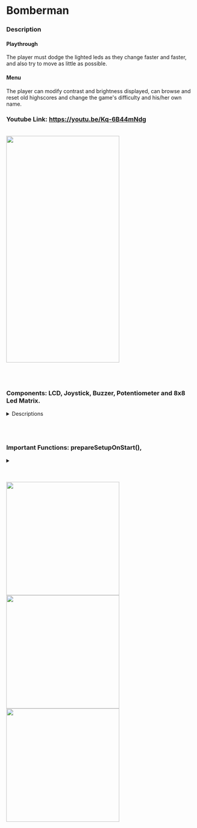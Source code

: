 # Bomberman
### Description
#### Playthrough
  The player must dodge the lighted leds as they change faster and faster, and also try to move as little as possible.
<br>
#### Menu
  The player can modify contrast and brightness displayed, can browse and reset old highscores and change the game's difficulty and his/her own name.
<br>
### Youtube Link: https://youtu.be/Kq-6B44mNdg
<br>

<img src="https://user-images.githubusercontent.com/41235115/147303565-d1d8c525-2a04-43aa-b992-c61254b40229.jpeg" data-canonical-src="https://user-images.githubusercontent.com/41235115/147303565-d1d8c525-2a04-43aa-b992-c61254b40229.jpeg" width="300" height="600" />

<br><br>

  ### Components: LCD, Joystick, Buzzer, Potentiometer and 8x8 Led Matrix.
  <details>
  
<summary>Descriptions</summary>
  
#### 1. LCD
  It is used to display the menu and all the functionalities it posseses. It also presents during the game the following: player's remaining lives, player's score and the number of moves he is allowed to perform.

<br>
  
#### 2. Joystick
  It controls the entirety of the user's actions together with its two potentiometers and button. It allows the player to navigate through the menu and move throughout the led matrix while playing

<br>

#### 3. Buzzer
  It signals the player's moves throughout the LCD and led matrix and also brings new sounds when the player is rewarded or punished.

<br>
  
#### 3. Potentiometer
  It controls the buzzers volume, unfortunately it does not use a mapped value so it is not optimised for all its rotation.

<br>
  
#### 4. Led Matrix
  It displays the game during playtime and prints levels, the player and different emojis to reflect the player's actions

  </details>
  
<br><br>

  ### Important Functions: prepareSetupOnStart(), 
  <details>
  
<summary></summary>
  
#### 1. prepareSetupOnStart()
```C++
  void prepareSetupOnStart() { 
  // Initialize SoftPWM which allows Digital OUTPUT pins to be used as Analog OUTPUT pins
  SoftPWMBegin();

  for (int auxIndex = firstElementOfArrayIndex; auxIndex < playerNameCharIndexSize; auxIndex++) {
    playerNameCharIndex[auxIndex] = EEPROM.read(auxIndex);
  }

  // turn off power saving, enables display
  lc.shutdown(matrixIndex, matrixSaveModeState); 
  // brightness possible values: 0~15
  lc.setIntensity(matrixIndex, matrixBrightness); 
  // clear screen
  lc.clearDisplay(matrixIndex); 

  // setting the seed for the random numbers that generate the squares
  randomSeed(analogRead(randomSeedPin));
  
  matrix[xPos][yPos] = playerPositionLedValue;
  
  lcd.begin(noOfLcdColumns, noOfLcdRows);

  readAndSetHighscoresVariablesFromEeprom();

  lcd.createChar(starFormIndex, formsArray[starFormIndex]);
  lcd.createChar(bombFormIndex, formsArray[bombFormIndex]);

  readBrightnessAndContrastInEeprom();

  SoftPWMSetPercent(contrastPin, contrast);
  SoftPWMSetPercent(lcdBrightnessPin, lcdBrightness);
  
  lcd.setCursor(firstLcdColPos, firstLcdRowPos);
  lcd.write(byte(starFormIndex));
  
  // F() is used for flash strings in order to consume less memory
  lcd.print(F("  WELCOME TO  "));
  lcd.write(byte(starFormIndex));
  
  lcd.setCursor(firstLcdColPos, secondLcdRowPos);
  lcd.write(byte(starFormIndex));
  lcd.print(F("  BOMBERMAN"));
  lcd.write(byte(bombFormIndex));
  lcd.print(F("  "));
  lcd.write(byte(starFormIndex));

  delay(gameNameDisplayTime);

  lcd.setCursor(firstLcdColPos, firstLcdRowPos);
  lcd.write(byte(starFormIndex));
  lcd.print(F("  CREATED BY  "));
  lcd.write(byte(starFormIndex));
  lcd.setCursor(firstLcdColPos, secondLcdRowPos);
  lcd.print(F(" SLEEPY STUDIOS "));

  delay(creatorNameDisplayTime);
  
  lcd.clear();
  enterMenu();
}
```
This function represents an intro, displays the name of the game, the name of the creator and reads variables from EEPROM to set the Scoreboard, contrast, LCD brightness and Matrix brightness. It is used only once, after the game is restarted.

<br>

#### 2. duringTheMenuNavigation()
  
```C++
void duringTheMenuNavigation() {
    // each case represents a node in the main menu's graph
    switch(menuState) {
      case mainMenuStateValue:
        if (millis() - lastMoved > moveInterval) {
          // game logic
          updateMenuArrow();
          lastMoved = millis();
        }
        if (menuChanged == true) {
          // matrix display logic
           updateMenuDisplay();
           menuChanged = !menuChanged;
        }
        break;
```
  
```C++     
      // duringTheMenuNavigation, or case 7, is entered when the player starts a playthrough 
      // and every variable needs to be reinitialised or updated 
      case setupGameOnStartStateValue:
        lcd.clear();
        firstRound = true;
        hearts = heartsOnStart;

        currentNameIndex = currentNameIndexInitialValue;
        
        for (byte eepromIndex = eepromAdressForName; eepromIndex < startingValue; eepromIndex++) {
          EEPROM.update(eepromIndex, playerNameCharIndex[currentNameIndex]);
          currentNameIndex++;
        }
        
        lc.clearDisplay(matrixIndex);
        lcd.setCursor(firstLcdColPos, firstLcdRowPos);
        lcd.print(F("DODGE THE LEDS!"));
        testMenuOrGame = false;
        for (int row = firstMatrixRowPos; row < matrixSize; row++) {
          for (int col = firstMatrixColPos; col < matrixSize; col++) {
            matrix[row][col] = 0;
          }
        }
        xPos = firstMatrixRowPos;
        xLastPos = firstMatrixRowPos;
        yPos = firstMatrixColPos;
        yLastPos = firstMatrixColPos;
        counterLevelDuration = 0;
        matrixChanged = true;
        onLightedLed = 0;
        lastMoved = 0;
        if (matrixChanged == true) {
          // matrix display logic
          updateMatrix();
          matrixChanged = !matrixChanged;
        }
        break;
```
                                                             
```C++
      // gameEndDisplayMenuStateValue, or case 10, is the final display of the game results accordingly to how the player managed
      case gameEndDisplayMenuStateValue:
        lc.clearDisplay(matrixIndex);
        if (changeAfterGameDisplayOnce == true) {
          lcd.createChar(medalFormIndex, formsArray[medalFormIndex]);
          lcd.createChar(sadFaceFormIndex, formsArray[sadFaceFormIndex]);
          deadFace();
        
          lcd.clear();
          lcd.setCursor(firstLcdColPos, firstLcdRowPos);
          if (difficulty >= normal) {
            if (goodOrBad > noHighscore) {
              lcd.print(F("CONGRATS "));
              lcd.setCursor(9, firstLcdRowPos);
              for (byte index = 0; index < playerNameCharIndexSize; index++) {
                lcd.print(alphabet[playerNameCharIndex[index]]);
              }
              lcd.setCursor(14, firstLcdRowPos);
              lcd.print(F("!"));
            } else {
              lcd.print(F("TOO BAD "));
              lcd.setCursor(8, firstLcdRowPos);
              for (byte index = 0; index < playerNameCharIndexSize; index++) {
                lcd.print(alphabet[playerNameCharIndex[index]]);
              }
              lcd.setCursor(13, firstLcdRowPos);
              lcd.print(F("! "));
              lcd.setCursor(15, firstLcdRowPos);
              lcd.write(byte(sadFaceFormIndex));
            }
            lcd.setCursor(firstLcdColPos, secondLcdRowPos);
            if (goodOrBad == 0) {
              lcd.print(F("SCORE: "));
              lcd.setCursor(7, secondLcdRowPos);
              lcd.print(currentScore);
            } else if (goodOrBad == 1) {
              lcd.print(F("NEW TOP 1: "));
              lcd.setCursor(11, secondLcdRowPos);
              lcd.write(byte(medalFormIndex));
              lcd.setCursor(12, secondLcdRowPos);
              lcd.print(currentScore);
            } else if (goodOrBad == 2) {
              lcd.print(F("NEW TOP 2: "));
              lcd.setCursor(11, secondLcdRowPos);
              lcd.write(byte(medalFormIndex));
              lcd.setCursor(12, secondLcdRowPos);
              lcd.print(currentScore);
            } else if (goodOrBad == 3) {
              lcd.print(F("NEW TOP 3: "));
              lcd.setCursor(11, secondLcdRowPos);
              lcd.write(byte(medalFormIndex));
              lcd.setCursor(12, secondLcdRowPos);
              lcd.print(currentScore);
            }
          } else {
            lcd.print(F("CONGRATS "));
            lcd.setCursor(9, firstLcdRowPos);
            for (byte index = 0; index < playerNameCharIndexSize; index++) {
              lcd.print(alphabet[playerNameCharIndex[index]]);
            }
            lcd.setCursor(14, firstLcdRowPos);
            lcd.print(F("!"));
            lcd.setCursor(firstLcdColPos, secondLcdRowPos);
            lcd.print(F("SCORE: "));
            lcd.setCursor(7, secondLcdRowPos);
            lcd.print(currentScore);
          }
          changeAfterGameDisplayOnce = false;
        }
        
                
        for (int index = 0; index < noOfMovesSize; index++) {
          noOfMoves[index] = noOfMovesOnStart;
        }
        
        reading = digitalRead(swPin);

        if (reading  != previousReading) {
          lastDebounceTime = millis();
        }

        // returning to main menu
        if (millis() - lastDebounceTime > debounceDelay) { 
          if (previousReading != reading){
            buttonState = reading;
            if (buttonState == LOW){
              NewTone (buzzerPin, backToMenuButtonBuzzerTone);
              delay (arrowMoveToneTimer);
              changeAfterGameDisplayOnce = true;
              lc.clearDisplay(matrixIndex);
              updateMenuDisplay();
              menuState = mainMenuStateValue;
            }
          }   
        }
        
        previousReading = reading;
        break;
```
 
```C++
      case resetHighscoresMenuStateValue:
        if (millis() - lastMoved > moveInterval) {
          // game logic
          updateResetHighscores();
          lastMoved = millis();
        }
        if (resetHighscoresChanged == true) {
          // matrix display logic
          resetHighscoresDisplay();
          resetHighscoresChanged = !resetHighscoresChanged;
        }
        break;
        
      default:
        break;
    }
}
```

This function is one of the most important as it takes care of the entire menu. With the help from other smaller functions it is able to generate and display the user's navigation throughout the multitude of main and secondary branches. It mainly uses a "Switch-Case" for each menu state. For example, "resetHighscoresMenuStateValue" is a constant with the value of 12. If the variable menuState has its value it will only call the functions related to it. For most of the states, the content inside each case is similar to one another, but for setupGameOnStartStateValue and gameEndDisplayMenuStateValue, with the values of 7 and 10, it is relatively more complicated as they make the connection between the browseable LCD menu and the game itself which is played on the 8x8 led matrix. If menuState is equal to setupGameOnStartStateValue, the variables used during playtime will be initialised and the LCD will now display information related to the current game. If menuState  is equal to gameEndDisplayMenuStateValue, a final display with information will inform the player about his/her performance during the last playthrough and after a button press the player will return to the main menu.
  
<br>

  
#### 3. levelMatrixFormsGenerator()
```C++
void levelMatrixFormsGenerator() {
      byte rowBegin;
      byte colBegin;
      byte randSquareSideLength;
      switch (difficulty) {
        // 1 is added because the interval for random is [ , )
        case superEasy:  
          // each max<digit> represents the maximum number of squares with the side length of <digit> capable of being added on the screen
          randSquareSideLength = random(minSquareSideLength, maxSquareSideLengthForSuperEasy + 1);     // random(2, 4);
          max2 = 6;
          max3 = 2;
          break;
        case easy:  
          randSquareSideLength = random(minSquareSideLength, maxSquareSideLengthForEasy + 1);     // random(2, 5);
          max2 = 6;
          max3 = 4;
          break;
          
        case normal:
          randSquareSideLength = random(minSquareSideLength, maxSquareSideLengthForNormalAndHard + 1);;   // random(2, 8);
          max2 = 16;
          max3 = 4;
          max4 = 4;
          max5 = 1;
          max6 = 1;
          max7 = 1;
          break;
          
        case hard: 
          randSquareSideLength = random(minSquareSideLength, maxSquareSideLengthForNormalAndHard + 1);     // random(2, 8);
          max2 = 16;
          max3 = 4;
          max4 = 4;
          max5 = 1;
          max6 = 1;
          max7 = 1;
          break;
          
        default:  //godMode
          randSquareSideLength = random(minSquareSideLength, maxSquareSideLengthForGodMode + 1);     // random(2, 5);
          max2 = 16;
          max3 = 4;
          max4 = 4;
          max5 = 0;
          max6 = 0;
          max7 = 0;
          break;

      }
      onLightedLed = false;
      while (randSquareSideLength != 1) {
        switch (randSquareSideLength) {
          case squareWithSideLengthOf2:
            
            for (int counter = 1; counter <= max2; counter++) {
              if (availabilityTest == true) {
                noOfFailedTryings = 0;
                availabilityTest = false;
                while (noOfFailedTryings <= noOfTryings && availabilityTest == false) {
                  availabilityTest = true;
                  rowBegin = random(firstMatrixRowPos, 7);
                  colBegin = random(firstMatrixColPos, 7);
                  // tests if the new square will stack onto another
                  for(int testLin = rowBegin; testLin <= rowBegin + 1; testLin++) {
                    for(int testCol = colBegin; testCol <= colBegin + 1; testCol++) {
                      if (matrix[testLin][testCol] == 1 && testLin != xPos && testLin != yPos) {
                        availabilityTest = false;
                        break;
                      }
                    }
                  }
                  // tests if there is enough room for a new square
                  if (availabilityTest == false || noOfLightedLeds + squareWithSideLengthOf2 * squareWithSideLengthOf2 >= noOfLeds) {
                    noOfFailedTryings++;
                  } else {
                    noOfLightedLeds += squareWithSideLengthOf2 * squareWithSideLengthOf2;
                    for(int row = rowBegin; row <= rowBegin + 1; row++) {
                      for(int col = colBegin; col <= colBegin + 1; col++) {
                        if (xPos == row && yPos == col) {
                          onLightedLed = true;
                        }
                        matrix[row][col] = 1;
                      }
                    }
                  }
                  
                }
              }
            }
            randSquareSideLength = 1;  
            availabilityTest = true;
            break;
```
  
"levelMatrixFormsGenerator", together with the previous explained function, is one of the most important functions as it generates the rounds of each game. It uses a random variable which determines the size of the generated squares inside the led matrix and tests if the player played well or bad, or if the player survived enough for a reward or lost all his hearts and thus the game. It also calculates the score and how fast the rounds change.

  <br>

#### 4. General update and display functins
  
```C++
void updateAboutDisplay() {
  lcd.createChar(menuHoverArrowFormIndex, formsArray[menuHoverArrowFormIndex]);
  lcd.createChar(emptyCellFormIndex, formsArray[emptyCellFormIndex]);
  
  if (upOrDown == true) {
    lcd.clear();
    lcd.setCursor(firstLcdColPos, firstLcdRowPos);
    lcd.write(byte(menuHoverArrowFormIndex));
    lcd.setCursor(firstLcdColPos, secondLcdRowPos);
    lcd.write(byte(emptyCellFormIndex));
    for( int row = 0; row < noOfLcdRows; row++) {
      lcd.setCursor(1, row);
      lcd.print(about[xAboutArrowPos + row]);
    }
  } else {
    lcd.clear();
    lcd.setCursor(firstLcdColPos, firstLcdRowPos);
    lcd.write(byte(emptyCellFormIndex));
    lcd.setCursor(firstLcdColPos, secondLcdRowPos);
    lcd.write(byte(menuHoverArrowFormIndex));
    for( int row = noOfLcdRows - 1; row >= 0; row--) {
      lcd.setCursor(secondLcdColPos, row - 1);
      lcd.print(about[xAboutArrowPos - row]);
    }
  } 
}
```
  
```C++
void updateAboutArrow() {
  int xValue = analogRead(xPin);
  reading = digitalRead(swPin);

  if (reading  != previousReading) {
    lastDebounceTime = millis();
  }
  
  if (millis() - lastDebounceTime > debounceDelay) {
    if (previousReading != reading){
      buttonState = reading;
      if (buttonState == LOW){
        if (xAboutArrowPos == 0) {
          menuState = mainMenuStateValue;
          upOrDown = false;
          NewTone (buzzerPin, backToMenuButtonBuzzerTone);
          updateMenuDisplay();
        }
      } 
    }   
  }
  
  previousReading = reading;

  
  xAboutArrowLastPos = xAboutArrowPos;
  if (xValue > minThreshold) {
    if (xAboutArrowPos < aboutArrowArraySize - 1) {
      xAboutArrowPos++;
    } 
    else {
      xAboutArrowPos = 0;
    }
    
  }

  if (xValue < maxThreshold) {
    if (xAboutArrowPos > 0) {
      xAboutArrowPos--;
    }
    else {
      xAboutArrowPos = aboutArrowArraySize - 1;
    }
  }

  if (xAboutArrowPos != xAboutArrowLastPos) {
    NewTone (buzzerPin, arrowBuzzerTone);
    aboutChanged = true;
    if (xAboutArrowPos > xAboutArrowLastPos) {
      upOrDown = false;
    } else {
      upOrDown = true;
    }
  }
  
}
```
These two functions are common throughout the entire code as they update the arrow in the menus and its position or display the current menu the user is browsing.
  
<br>
  
#### 5. readAndSetHighscoresVariablesFromEeprom()
  
```C++
void readAndSetHighscoresVariablesFromEeprom() {
  byte eepromAdress = eepromAdressForHighscores;
  String auxWrite = emptyString;
  byte currentTopIndex = currentTopIndexFirstValue;
  for (int index = 0; index < noOfHighscores; index++) {
    for (int nameAuxCounter = 0; nameAuxCounter < playerNameCharIndexSize; nameAuxCounter++) {
      auxWrite += alphabet[EEPROM.read(eepromAdress)];        
      eepromAdress++;
    }
    
    auxWrite += spaceBetweenNameAndScore;
    int multiplyingFactor = fitrstMultiplyingFactorForScore;
    for (int scoreAuxCounter = highscoresMenuScoreFirstPos; scoreAuxCounter < highscoresMenuScoreLastPos; scoreAuxCounter++) {
      auxWrite += String(EEPROM.read(eepromAdress));
      currentTop[currentTopIndex] += multiplyingFactor * int(EEPROM.read(eepromAdress));
      multiplyingFactor /= multiplyingAndDividingFactorGap;
      eepromAdress++;
    }
    currentTopIndex++;
    top[index] = auxWrite;
    auxWrite = "";
  }

  byte highscoresIndex = 2;
  byte topIndex = 0;
  for (int index = 0; index < noOfHighscoresForEachDiff; index++) {
    for (int scoresAuxIndex = 0; scoresAuxIndex < noOfHighscoresForEachDiff; scoresAuxIndex++) {
      highscores[highscoresIndex] = top[topIndex]; 
      topIndex++;
      highscoresIndex++;
    }
    highscoresIndex++;
  }
  topIndex = 0;
  highscoresIndex = 0;
  eepromAdress = 0;
}
```
                                                                            
"readAndSetHighscoresVariablesFromEeprom()" is a function that reads names and scores and other values from EEPROM and sets them into variables used in displaying the Highscores, Brightnesses, Contrast and during name changing.
  </details>
  
  
<br>
<br>

<p float="left">
  <img src="https://user-images.githubusercontent.com/41235115/147303639-bcac9ce0-3a92-45a9-bc71-c8dad39cb656.jpeg" width="300" />
  <img src="https://user-images.githubusercontent.com/41235115/147303658-8b5fab15-e795-464f-a24f-783c3864cdeb.jpeg" width="300" /> 
  <img src="https://user-images.githubusercontent.com/41235115/147303676-b729e914-4bbc-48e8-a1bd-960da8510944.jpeg" width="300" />
</p>
